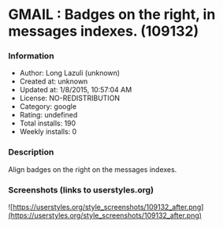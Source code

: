 # GMAIL : Badges on the right, in messages indexes. (109132)

### Information
- Author: Long Lazuli (unknown)
- Created at: unknown
- Updated at: 1/8/2015, 10:57:04 AM
- License: NO-REDISTRIBUTION
- Category: google
- Rating: undefined
- Total installs: 190
- Weekly installs: 0


### Description
Align badges on the right on the messages indexes.


### Screenshots (links to userstyles.org)
![https://userstyles.org/style_screenshots/109132_after.png](https://userstyles.org/style_screenshots/109132_after.png)


